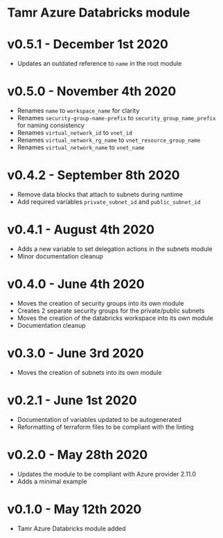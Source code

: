 # Tamr Azure Databricks module

# v0.5.1 - December 1st 2020
* Updates an outdated reference to `name` in the root module

# v0.5.0 - November 4th 2020
* Renames `name` to `workspace_name` for clarity
* Renames `security-group-name-prefix` to `security_group_name_prefix` for naming consistency
* Renames `virtual_network_id` to `vnet_id`
* Renames `virtual_network_rg_name` to `vnet_resource_group_name`
* Renames `virtual_network_name` to `vnet_name`

# v0.4.2 - September 8th 2020
* Remove data blocks that attach to subnets during runtime
* Add required variables `private_subnet_id` and `public_subnet_id`

# v0.4.1 - August 4th 2020
* Adds a new variable to set delegation actions in the subnets module
* Minor documentation cleanup

# v0.4.0 - June 4th 2020
* Moves the creation of security groups into its own module
* Creates 2 separate security groups for the private/public subnets
* Moves the creation of the databricks workspace into its own module
* Documentation cleanup

# v0.3.0 - June 3rd 2020
* Moves the creation of subnets into its own module

# v0.2.1 - June 1st 2020
* Documentation of variables updated to be autogenerated
* Reformatting of terraform files to be compliant with the linting

# v0.2.0 - May 28th 2020
* Updates the module to be compliant with Azure provider 2.11.0
* Adds a minimal example

# v0.1.0 - May 12th 2020
* Tamr Azure Databricks module added
